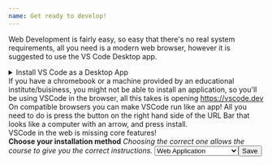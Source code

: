 ```yaml
---
name: Get ready to develop!
---
```


Web Development is fairly easy, so easy that there's no real system requirements, all you need is a modern web browser, however it is suggested to use the VS Code Desktop app.
    <details>
        <summary>Install VS Code as a Desktop App</summary>
        Pick your operating system:
        <details>
            <summary>Windows</summary>
            <ol>
                <li>Download Visual Studio Code from <a href="https://code.visualstudio.com/sha/download?build=stable&os=win32-x64-user">This link</a> or the Microsoft store<br>
                <i>-- If installing from MS Store, you're done. --</i></li>
                <li>Click the downloaded EXE file (don't worry it's not a virus)</li>
                <li>Allow administrator permissions, and let it install.</li>
            </ol>
        </details>
        <details>
            <summary>Mac OS X</summary>
            <i>Full disclosure, i'm not a Mac user so i'm unable to check if this tutorial is functional.</i>
            <b>Install on Mac OS X</b>
            <iframe width="560" height="315" src="https://www.youtube.com/embed/w0xBQHKjoGo?si=zTsKHVdmAiiBDcBJ" title="YouTube video player" frameborder="0" allow="accelerometer; clipboard-write; encrypted-media; gyroscope; picture-in-picture; web-share" referrerpolicy="strict-origin-when-cross-origin" allowfullscreen></iframe>
        </details>
        <details>
            <summary>Debian/Ubuntu Linux</summary>
            <ol>
                <li>Download the <pre>.deb </pre> file from <a href="https://go.microsoft.com/fwlink/?LinkID=760868">here</a>
                <br>
                <div class="alert alert-primary">
                    Make sure to download to the "Downloads" folder in your home/user directory
                </div></li>
                <li>Open a terminal</li>
                <li>Type <pre>bash </pre> and hit <kbd>enter</kbd> <div class="alert alert-primary">It's ok if nothing happens, this step is just to ensure everything will work correctly</div></li>
                <li>Type <pre>cd ~/Downloads </pre> and hit <kbd>enter</kbd></li>
                <li>Now type <pre>sudo apt install -y ./code</pre> and hit <kbd>tab</kbd>, it should autofill the name of the file you just downloaded, if not, enter the name of the downloaded file, ensuring it matches exactly, including the <pre>./</pre> preceeding.</li>
                <li>now, hit enter and type your password when asked</li>
                <li>You can now find Visual Studio Code in your app menu.</li>
            </ol>
        </details>
        <details>
            <summary>Arch Linux</summary>
            You're an arch user, so i'm just gonna cut to the chase as I trust you know what you're doing
            <div class="alert alert-danger">
                Just, whatever you do, do <b>NOT</b> install <u>codium</u> or <u>code-oss</u> or packages with similar names, as Codium and OSS are missing plugins.
            </div>
            <div class="alert alert-primary">You'll need an AUR Helper to continue, we reccomend <a href="https://itsfoss.com/install-yay-arch-linux/">Yay</a></div>
            <ol><li>
                Install either of the following from the AUR: <pre>visual-studio-code</pre> or if you want to <i>"live on the edge" (use beta/possibly unstable software)</i> you can install <pre>visual-studio-code-insiders-bin</pre>
            </li>
            <li>Now you can find VS Code in your applications menu of choice.</li>
            </ol>
        </details>
        <details>
            <summary>Fedora Linux</summary>
            I don't use fedora, so here's some instructions I stole from the itsfoss website.
            <ol>
                <li>Run <pre> sudo rpm --import https://packages.microsoft.com/keys/microsoft.asc</pre></li>
                <li>Run <pre> sudo sh -c 'echo -e "[code]\nname=Visual Studio Code\nbaseurl=https://packages.microsoft.com/yumrepos/vscode\nenabled=1\ngpgcheck=1\ngpgkey=https://packages.microsoft.com/keys/microsoft.asc" > /etc/yum.repos.d/vscode.repo'</pre></li>
                <li>Run <pre> dnf check-update</pre></li>
                <li>Run <pre> sudo dnf install code</pre></li>
            </ol>
            <small><i>full steps at: <a href="https://itsfoss.com/install-vs-code-fedora/#method-2-vs-code-in-native-rpm-package">https://itsfoss.com/install-vs-code-fedora/#method-2-vs-code-in-native-rpm-package</a></i></small>
        </details>
    </details>
    If you have a chromebook or a machine provided by an educational institute/buisiness, you might not be able to install an application, so you'll be using VSCode in the browser, all this takes is opening <a href="https://vscode.dev">https://vscode.dev</a>
    <div class="alert alert-primary">On compatible browsers you can make VSCode run like an app! All you need to do is press the button on the right hand side of the URL Bar that looks like a computer with an arrow, and press install.</div>
    <div class="alert alert-danger">VSCode in the web is missing core features!</div>
    <b>Choose your installation method</b>
    <i>Choosing the correct one allows the course to give you the correct instructions.</i>
    <select name="" id="">
        <option value="" default disabled>Choose your installation</option>
        <option value="">Web Application</option>
        <option value="">Desktop Application</option>
    </select><button>Save</button>